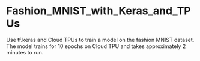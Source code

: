 # Fashion_MNIST_with_Keras_and_TPUs
Use tf.keras and Cloud TPUs to train a model on the fashion MNIST dataset. 
The model trains for 10 epochs on Cloud TPU and takes approximately 2 minutes to run.
